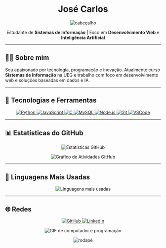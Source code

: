 <h1 align="center">José Carlos</h1>

<p align="center" style="pointer-events: none;">
  <img src="https://capsule-render.vercel.app/api?type=waving&color=228B22&height=120&section=header" alt="cabeçalho" />
</p>

<p align="center">
  Estudante de <strong>Sistemas de Informação</strong> | Foco em <strong>Desenvolvimento Web</strong> e <strong>Inteligência Artificial</strong>
</p>

---

## 👨‍💻 Sobre mim
Sou apaixonado por tecnologia, programação e inovação. Atualmente curso **Sistemas de Informação** na UEG e trabalho com foco em desenvolvimento web e soluções baseadas em dados e IA.

---

## 🚀 Tecnologias e Ferramentas

<p align="center">
  <a href="https://www.python.org/" target="_blank">
    <img src="https://img.shields.io/badge/Python-228B22?style=for-the-badge&logo=python&logoColor=white" alt="Python">
  </a>
  <a href="https://developer.mozilla.org/pt-BR/docs/Web/JavaScript" target="_blank">
    <img src="https://img.shields.io/badge/JavaScript-228B22?style=for-the-badge&logo=javascript&logoColor=white" alt="JavaScript">
  </a>
  <a href="https://devdocs.io/c/" target="_blank">
    <img src="https://img.shields.io/badge/C-228B22?style=for-the-badge&logo=c&logoColor=white" alt="C">
  </a>
  <a href="https://dev.mysql.com/doc/" target="_blank">
    <img src="https://img.shields.io/badge/MySQL-228B22?style=for-the-badge&logo=mysql&logoColor=white" alt="MySQL">
  </a>
  <a href="https://nodejs.org/pt-br/docs" target="_blank">
    <img src="https://img.shields.io/badge/Node.js-228B22?style=for-the-badge&logo=node.js&logoColor=white" alt="Node.js">
  </a>
  <a href="https://git-scm.com/doc" target="_blank">
    <img src="https://img.shields.io/badge/Git-228B22?style=for-the-badge&logo=git&logoColor=white" alt="Git">
  </a>
  <a href="https://code.visualstudio.com/docs" target="_blank">
    <img src="https://img.shields.io/badge/VSCode-228B22?style=for-the-badge&logo=visualstudiocode&logoColor=white" alt="VSCode">
  </a>
</p>

---

## 📊 Estatísticas do GitHub

<p align="center">
  <img src="https://github-readme-stats.vercel.app/api?username=josecarlosjccf&show_icons=true&theme=dark&hide_title=true&hide_border=true&bg_color=00000000&icon_color=228B22&text_color=228B22" alt="Estatísticas GitHub" />
</p>

<p align="center">
  <img src="https://github-readme-activity-graph.vercel.app/graph?username=josecarlosjccf&bg_color=00000000&color=228B22&line=228B22&point=228B22&area=true&hide_border=true" alt="Gráfico de Atividades GitHub" />
</p>

---

## 🧠 Linguagens Mais Usadas

<p align="center">
  <img src="https://github-readme-stats.vercel.app/api/top-langs/?username=josecarlosjccf&layout=compact&theme=dark&bg_color=00000000&text_color=228B22&title_color=228B22&hide_border=true" alt="Linguagens mais usadas" />
</p>

---

## 🌐 Redes

<p align="center">
  <a href="https://github.com/josecarlosjccf" target="_blank">
    <img src="https://img.shields.io/badge/GitHub-228B22?style=for-the-badge&logo=github&logoColor=white" alt="GitHub" />
  </a>
  <a href="https://www.linkedin.com/in/jos%C3%A9-carlos-candido-73b723235/" target="_blank">
    <img src="https://img.shields.io/badge/LinkedIn-228B22?style=for-the-badge&logo=linkedin&logoColor=white" alt="LinkedIn" />
  </a>
</p>

<p align="center" style="pointer-events: none;">
  <img src="https://media.giphy.com/media/f73cJCs9PhkoZDo9yQ/giphy.gif" alt="GIF de computador e programação" />
</p>

<p align="center" style="pointer-events: none;">
  <img src="https://capsule-render.vercel.app/api?type=waving&color=228B22&height=120&section=footer" alt="rodapé" />
</p>
